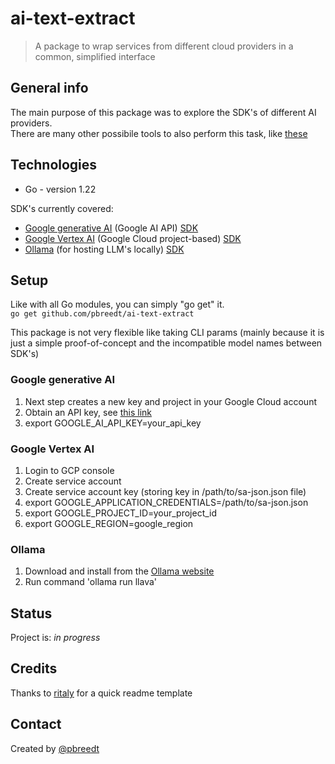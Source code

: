 # ai-text-extract
> A package to wrap services from different cloud providers in a common, simplified interface

## General info
The main purpose of this package was to explore the SDK's of different AI providers.  
There are many other possibile tools to also perform this task, like [these](https://cloud.google.com/document-ai/docs/enterprise-document-ocr)

## Technologies
* Go - version 1.22

SDK's currently covered:  
- [Google generative AI](https://ai.google.dev/gemini-api/docs) (Google AI API) [SDK](https://github.com/google/generative-ai-go)
- [Google Vertex AI](https://cloud.google.com/vertex-ai/generative-ai/docs/learn/overview) (Google Cloud project-based) [SDK](https://github.com/google/generative-ai-go)
- [Ollama](https://ollama.com/) (for hosting LLM's locally) [SDK](https://github.com/ollama/ollama)

## Setup
Like with all Go modules, you can simply "go get" it.  
```go get github.com/pbreedt/ai-text-extract```

This package is not very flexible like taking CLI params (mainly because it is just a simple proof-of-concept and the incompatible model names between SDK's)

### Google generative AI
1. Next step creates a new key and project in your Google Cloud account
2. Obtain an API key, see [this link](https://aistudio.google.com/app/apikey)
3. export GOOGLE_AI_API_KEY=your_api_key

### Google Vertex AI
1. Login to GCP console
2. Create service account
3. Create service account key (storing key in /path/to/sa-json.json file)
4. export GOOGLE_APPLICATION_CREDENTIALS=/path/to/sa-json.json
5. export GOOGLE_PROJECT_ID=your_project_id
6. export GOOGLE_REGION=google_region

### Ollama
1. Download and install from the [Ollama website](https://ollama.com/download)
2. Run command 'ollama run llava'

## Status
Project is: _in progress_

## Credits
Thanks to [ritaly](https://github.com/ritaly/README-cheatsheet) for a quick readme template

## Contact
Created by [@pbreedt](mailto:petrus.breedt@gmail.com)
